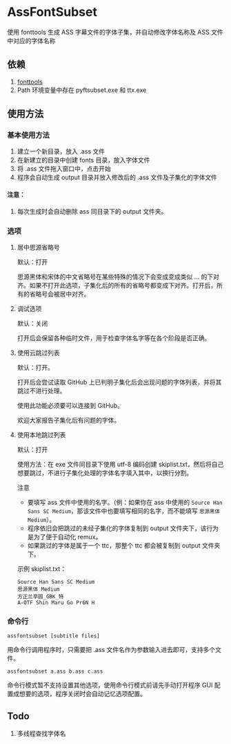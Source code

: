 # AssFontSubset
使用 fonttools 生成 ASS 字幕文件的字体子集，并自动修改字体名称及 ASS 文件中对应的字体名称

## 依赖
1. [fonttools](https://github.com/fonttools/fonttools)
2. Path 环境变量中存在 pyftsubset.exe 和 ttx.exe

## 使用方法

### 基本使用方法

1. 建立一个新目录，放入 .ass 文件
2. 在新建立的目录中创建 fonts 目录，放入字体文件
3. 将 .ass 文件拖入窗口中，点击开始
4. 程序会自动生成 output 目录并放入修改后的 .ass 文件及子集化的字体文件

#### 注意：
1. 每次生成时会自动删除 ass 同目录下的 output 文件夹。

### 选项

1. 居中思源省略号
   
   默认：打开
   
   思源黑体和宋体的中文省略号在某些特殊的情况下会变成变成类似 ... 的下对齐。如果不打开此选项，子集化后的所有的省略号都变成下对齐。打开后，所有的省略号会被居中对齐。

2. 调试选项
   
   默认：关闭
   
   打开后会保留各种临时文件，用于检查字体名字等在各个阶段是否正确。

3. 使用云跳过列表
   
   默认：打开。
   
   打开后会尝试读取 GitHub 上已判明子集化后会出现问题的字体列表，并将其跳过不进行处理。
   
   使用此功能必须要可以连接到 GitHub。

   欢迎大家报告子集化后有问题的字体。

4. 使用本地跳过列表

   默认：打开

   使用方法：在 exe 文件同目录下使用 utf-8 编码创建 skiplist.txt，然后将自己想要跳过，不进行子集化处理的字体名字填入其中，以换行分割。

   注意
   - 要填写 ass 文件中使用的名字。（例：如果你在 ass 中使用的 `Source Han Sans SC Medium`，那该文件中也要填写相同的名字，而不能填写 `思源黑体 Medium`）。
   - 程序依旧会把跳过的未经子集化的字体复制到 output 文件夹下，该行为是为了便于自动化 remux。
   - 如果跳过的字体是属于一个 ttc，那整个 ttc 都会被复制到 output 文件夹下。

   示例 skiplist.txt：
   ```
   Source Han Sans SC Medium
   思源黑体 Medium
   方正兰亭圆_GBK_特
   A-OTF Shin Maru Go Pr6N H
   ```

### 命令行

`assfontsubset [subtitle files]`

用命令行调用程序时，只需要把 .ass 文件名作为参数输入进去即可，支持多个文件。

`assfontsubset a.ass b.ass c.ass` 

命令行模式暂不支持设置其他选项，使用命令行模式前请先手动打开程序 GUI 配置成想要的选项，程序关闭时会自动记忆选项配置。



## Todo

1. 多线程查找字体名


